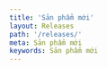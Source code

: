 ```yaml
---
title: 'Sản phẩm mới'
layout: Releases
path: '/releases/'
meta: Sản phẩm mới
keywords: Sản phẩm mới
---
```

